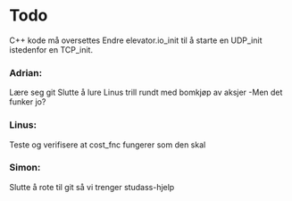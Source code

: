 # Todo

C++ kode må oversettes
Endre elevator.io_init til å starte en UDP_init istedenfor en TCP_init.




### Adrian:
Lære seg git
Slutte å lure Linus trill rundt med bomkjøp av aksjer
    -Men det funker jo?

### Linus:
Teste og verifisere at cost_fnc fungerer som den skal

### Simon:
Slutte å rote til git så vi trenger studass-hjelp

